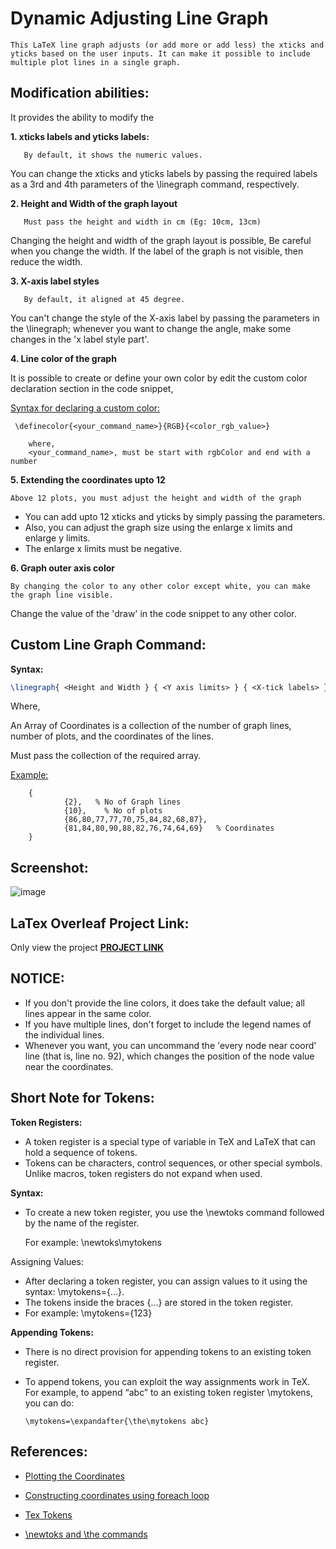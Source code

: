 # Dynamic Adjusting Line Graph

    This LaTeX line graph adjusts (or add more or add less) the xticks and yticks based on the user inputs. It can make it possible to include multiple plot lines in a single graph.


## Modification abilities:
It provides the ability to modify the


**1. xticks labels and yticks labels:**

       By default, it shows the numeric values.

You can change the xticks and yticks labels by passing the required labels as a 3rd and 4th parameters of the \linegraph command, respectively.


**2. Height and Width of the graph layout**

       Must pass the height and width in cm (Eg: 10cm, 13cm)

Changing the height and width of the graph layout is possible, Be careful when you change the width. If the label of the graph is not visible, then reduce the width.


**3. X-axis label styles**

       By default, it aligned at 45 degree.

You can't change the style of the X-axis label by passing the parameters in the \linegraph; whenever you want to change the angle, make some changes in the 'x label style part'.


**4. Line color of the graph**

It is possible to create or define your own color by edit the custom color declaration section in the code snippet,

<u>Syntax for declaring a custom color:</u>

     \definecolor{<your_command_name>}{RGB}{<color_rgb_value>}

        where,
        <your_command_name>, must be start with rgbColor and end with a number


**5. Extending the coordinates upto 12**

    Above 12 plots, you must adjust the height and width of the graph

- You can add upto 12 xticks and yticks by simply passing the parameters.
- Also, you can adjust the graph size using the enlarge x limits and enlarge y limits.
- The enlarge x limits must be negative.


**6. Graph outer axis color**

    By changing the color to any other color except white, you can make the graph line visible.

Change the value of the 'draw' in the code snippet to any other color.



## Custom Line Graph Command:

**Syntax:**

```tex
\linegraph{ <Height and Width } { <Y axis limits> } { <X-tick labels> } { <Y-tick labels> } { <X-Axis label> } { <Y-Axis Label> }{ <Graph Legends> } { <Array of Coordinates> } { <Graph Title> }
```

Where,

An Array of Coordinates is a collection of the number of graph lines, number of plots, and the coordinates of the lines.

Must pass the collection of the required array.

<u>Example:</u>

        {
                {2},   % No of Graph lines
                {10},    % No of plots
                {86,80,77,77,70,75,84,82,68,87},
                {81,84,80,90,88,82,76,74,64,69}   % Coordinates
        } 


## Screenshot:

![image](https://github.com/AnandhaSivam-00/Latex_Intern_Works/assets/95125093/7a194463-cd32-4e32-a6c4-600d30293be0)




## LaTex Overleaf Project Link:

Only view the project **[PROJECT LINK](https://www.overleaf.com/read/dvqvjbtrqrqp#32b240)**




## NOTICE:
 
- If you don't provide the line colors, it does take the default value; all lines appear in the same color.
- If you have multiple lines, don't forget to include the legend names of the individual lines.
- Whenever you want, you can uncommand the 'every node near coord' line (that is, line no. 92), which changes the position of the node value near the coordinates.

## Short Note for Tokens:

**Token Registers:**

- A token register is a special type of variable in TeX and LaTeX that can hold a sequence of tokens.
- Tokens can be characters, control sequences, or other special symbols.
Unlike macros, token registers do not expand when used.

**Syntax:**

- To create a new token register, you use the \newtoks command followed by the name of the register.

    For example: \newtoks\mytokens

Assigning Values:
- After declaring a token register, you can assign values to it using the syntax: \mytokens={...}.
- The tokens inside the braces {...} are stored in the token register.
- For example: \mytokens={123}

**Appending Tokens:**

- There is no direct provision for appending tokens to an existing token register.
- To append tokens, you can exploit the way assignments work in TeX.
For example, to append “abc” to an existing token register \mytokens, you can do:

      \mytokens=\expandafter{\the\mytokens abc}


## References:

- [Plotting the Coordinates](https://tex.stackexchange.com/questions/393934/how-to-use-a-command-inside-addplot-options)

- [Constructing coordinates using foreach loop](https://tex.stackexchange.com/questions/684978/defining-coordinates-in-foreach)

- [Tex Tokens](https://www.overleaf.com/learn/latex/Articles/What_is_a_TeX_token_list)

- [\newtoks and \the commands](https://tex.stackexchange.com/questions/639301/using-foreach-loop-for-generating-sets-of-coordinates-for-const-plot-mark-mid)
